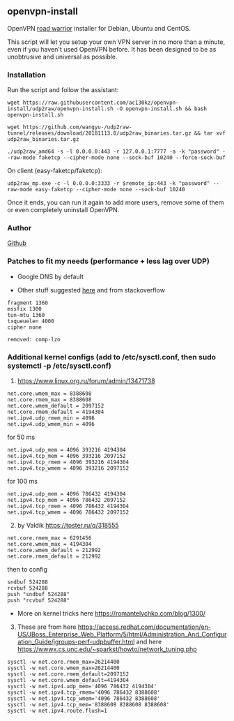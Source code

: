 ## openvpn-install
OpenVPN [road warrior](http://en.wikipedia.org/wiki/Road_warrior_%28computing%29) installer for Debian, Ubuntu and CentOS.

This script will let you setup your own VPN server in no more than a minute, even if you haven't used OpenVPN before. It has been designed to be as unobtrusive and universal as possible.

### Installation
Run the script and follow the assistant:

`wget https://raw.githubusercontent.com/ac130kz/openvpn-install/udp2raw/openvpn-install.sh -O openvpn-install.sh && bash openvpn-install.sh`

```
wget https://github.com/wangyu-/udp2raw-tunnel/releases/download/20181113.0/udp2raw_binaries.tar.gz && tar xvf udp2raw_binaries.tar.gz
```

```
./udp2raw_amd64 -s -l 0.0.0.0:443 -r 127.0.0.1:7777 -a -k "password" --raw-mode faketcp --cipher-mode none --sock-buf 10240 --force-sock-buf
```

On client (easy-faketcp/faketcp):
```
udp2raw_mp.exe -c -l 0.0.0.0:3333 -r $remote_ip:443 -k "password" --raw-mode easy-faketcp --cipher-mode none --sock-buf 10240
```

Once it ends, you can run it again to add more users, remove some of them or even completely uninstall OpenVPN.

### Author

 [Github](https://github.com/Nyr/openvpn-install)

### Patches to fit my needs (performance + less lag over UDP)

* Google DNS by default

* Other stuff suggested [here](https://blog.hambier.lu/post/solving-openvpn-mtu-issues) and from stackoverflow
```
fragment 1360
mssfix 1300
tun-mtu 1360
txqueuelen 4000
cipher none

removed: comp-lzo
```

### Additional kernel configs (add to /etc/sysctl.conf, then sudo systemctl -p /etc/sysctl.conf)

1) https://www.linux.org.ru/forum/admin/13471738
```
net.core.wmem_max = 8388608
net.core.rmem_max = 8388608
net.core.wmem_default = 2097152
net.core.rmem_default = 4194304
net.ipv4.udp_rmem_min = 4096
net.ipv4.udp_wmem_min = 4096
```
for 50 ms
```
net.ipv4.udp_mem = 4096 393216 4194304
net.ipv4.tcp_mem = 4096 393216 2097152
net.ipv4.tcp_rmem = 4096 393216 4194304
net.ipv4.tcp_wmem = 4096 393216 2097152
```
for 100 ms
```
net.ipv4.udp_mem = 4096 786432 4194304
net.ipv4.tcp_mem = 4096 786432 2097152
net.ipv4.tcp_rmem = 4096 786432 4194304
net.ipv4.tcp_wmem = 4096 786432 2097152
```

2) by Valdik https://toster.ru/q/318555
```
net.core.rmem_max = 6291456
net.core.wmem_max = 4194304
net.core.wmem_default = 212992
net.core.rmem_default = 212992
```
then to config
```
sndbuf 524288
rcvbuf 524288
push "sndbuf 524288"
push "rcvbuf 524288"
```
* More on kernel tricks here https://romantelychko.com/blog/1300/

3) These are from here https://access.redhat.com/documentation/en-US/JBoss_Enterprise_Web_Platform/5/html/Administration_And_Configuration_Guide/jgroups-perf-udpbuffer.html and here https://wwwx.cs.unc.edu/~sparkst/howto/network_tuning.php

```
sysctl -w net.core.rmem_max=26214400
sysctl -w net.core.wmem_max=26214400
sysctl -w net.core.rmem_default=2097152
sysctl -w net.core.wmem_default=4194304
sysctl -w net.ipv4.udp_mem='4096 786432 4194304'
sysctl -w net.ipv4.tcp_rmem='4096 786432 8388608'
sysctl -w net.ipv4.tcp_wmem='4096 786432 8388608'
sysctl -w net.ipv4.tcp_mem='8388608 8388608 8388608'
sysctl -w net.ipv4.route.flush=1
```

